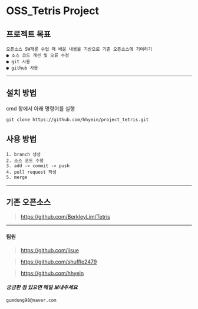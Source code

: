 # OSS_Tetris Project
## 프로젝트 목표
```
오픈소스 SW개론 수업 때 배운 내용을 기반으로 기존 오픈소스에 기여하기
● 소스 코드 개선 및 오류 수정
● git 사용
● github 사용
```
------------------------------
## 설치 방법
cmd 창에서 아래 명령어를 실행
```
git clone https://github.com/hhyein/project_tetris.git
```
## 사용 방법
```
1. branch 생성
2. 소스 코드 수정
3. add -> commit -> push
4. pull request 작성
5. merge
```
------------------------------
## 기존 오픈소스
>https://github.com/BerkleyLim/Tetris
------------------------------
#### 팀원
>https://github.com/jisue

>https://github.com/shuffle2479

>https://github.com/hhyein
#### _궁금한 점 있으면 메일 보내주세요_
```
gumdung98@naver.com
```
